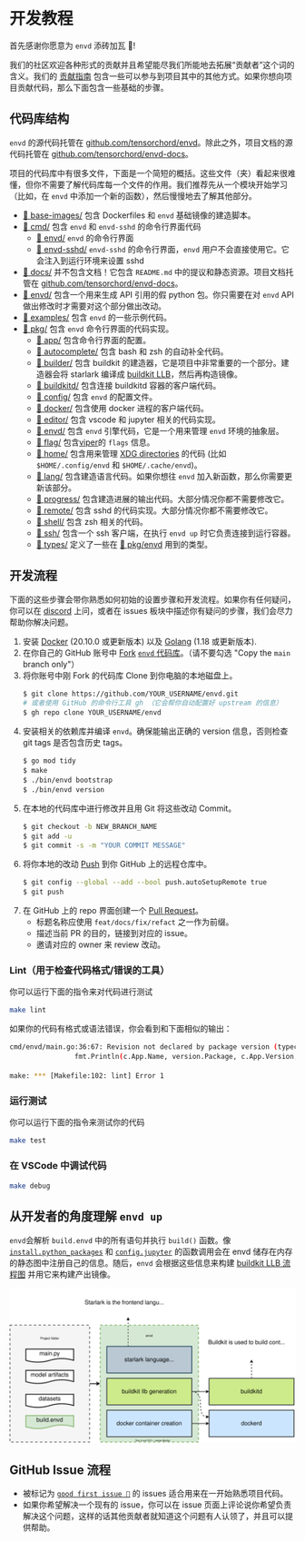 

# 开发教程

首先感谢你愿意为 `envd` 添砖加瓦 🌟!

我们的社区欢迎各种形式的贡献并且希望能尽我们所能地去拓展“贡献者”这个词的含义。我们的 [贡献指南](/community/contributing) 包含一些可以参与到项目其中的其他方式。如果你想向项目贡献代码，那么下面包含一些基础的步骤。

## 代码库结构

`envd` 的源代码托管在 [github.com/tensorchord/envd](https://github.com/tensorchord/envd)。除此之外，项目文档的源代码托管在 [github.com/tensorchord/envd-docs](https://github.com/tensorchord/envd-docs)。

项目的代码库中有很多文件，下面是一个简短的概括。这些文件（夹）看起来很难懂，但你不需要了解代码库每一个文件的作用。我们推荐先从一个模块开始学习（比如，在 `envd` 中添加一个新的函数），然后慢慢地去了解其他部分。

- [📁 base-images/](https://github.com/tensorchord/envd/tree/main/base-images) 包含 Dockerfiles 和 `envd` 基础镜像的建造脚本。
- [📁 cmd/](https://github.com/tensorchord/envd/tree/main/cmd) 包含 `envd` 和 `envd-sshd` 的命令行界面代码
    - [📁 envd/](https://github.com/tensorchord/envd/tree/main/cmd/envd) `envd` 的命令行界面
    - [📁 envd-sshd/](https://github.com/tensorchord/envd/tree/main/cmd/envd-sshd) `envd-sshd` 的命令行界面，`envd` 用户不会直接使用它。它会注入到运行环境来设置 sshd
- [📁 docs/](https://github.com/tensorchord/envd/tree/main/docs) 并不包含文档！它包含 `README.md` 中的提议和静态资源。项目文档托管在 [github.com/tensorchord/envd-docs](https://github.com/tensorchord/envd-docs)。
- [📁 envd/](https://github.com/tensorchord/envd/tree/main/envd) 包含一个用来生成 API 引用的假 python 包。你只需要在对 `envd` API 做出修改时才需要对这个部分做出改动。
- [📁 examples/](https://github.com/tensorchord/envd/tree/main/examples) 包含 `envd` 的一些示例代码。
- [📁 pkg/](https://github.com/tensorchord/envd/tree/main/pkg) 包含 `envd` 命令行界面的代码实现。
    - [📁 app/](https://github.com/tensorchord/envd/tree/main/pkg/app) 包含命令行界面的配置。
    - [📁 autocomplete/](https://github.com/tensorchord/envd/tree/main/pkg/autocomplete) 包含 bash 和 zsh 的自动补全代码。
    - [📁 builder/](https://github.com/tensorchord/envd/tree/main/pkg/builder) 包含 buildkit 的建造器，它是项目中非常重要的一个部分。建造器会将 starlark 编译成 [buildkit LLB](https://github.com/moby/buildkit#exploring-llb)，然后再构造镜像。
    - [📁 buildkitd/](https://github.com/tensorchord/envd/tree/main/pkg/buildkitd) 包含连接 buildkitd 容器的客户端代码。
    - [📁 config/](https://github.com/tensorchord/envd/tree/main/pkg/config) 包含 `envd` 的配置文件。
    - [📁 docker/](https://github.com/tensorchord/envd/tree/main/pkg/docker) 包含使用 docker 进程的客户端代码。
    - [📁 editor/](https://github.com/tensorchord/envd/tree/main/pkg/editor) 包含 vscode 和 jupyter 相关的代码实现。
    - [📁 envd/](https://github.com/tensorchord/envd/tree/main/pkg/envd) 包含 `envd` 引擎代码，它是一个用来管理 `envd` 环境的抽象层。
    - [📁 flag/](https://github.com/tensorchord/envd/tree/main/pkg/flag) 包含[viper](https://github.com/spf13/viper)的 `flags` 信息。
    - [📁 home/](https://github.com/tensorchord/envd/tree/main/pkg/home) 包含用来管理 [XDG directories](https://specifications.freedesktop.org/basedir-spec/basedir-spec-latest.html) 的代码 (比如 `$HOME/.config/envd` 和 `$HOME/.cache/envd`)。
    - [📁 lang/](https://github.com/tensorchord/envd/tree/main/pkg/lang) 包含建造语言代码。如果你想往 `envd` 加入新函数，那么你需要更新该部分。
    - [📁 progress/](https://github.com/tensorchord/envd/tree/main/pkg/progress) 包含建造进展的输出代码。大部分情况你都不需要修改它。
    - [📁 remote/](https://github.com/tensorchord/envd/tree/main/pkg/remote) 包含 sshd 的代码实现。大部分情况你都不需要修改它。
    - [📁 shell/](https://github.com/tensorchord/envd/tree/main/pkg/shell) 包含 zsh 相关的代码。
    - [📁 ssh/](https://github.com/tensorchord/envd/tree/main/pkg/ssh) 包含一个 ssh 客户端，在执行 `envd up` 时它负责连接到运行容器。
    - [📁 types/](https://github.com/tensorchord/envd/tree/main/pkg/types) 定义了一些在 [📁 pkg/envd](https://github.com/tensorchord/envd/tree/main/pkg/envd) 用到的类型。

## 开发流程

下面的这些步骤会带你熟悉如何初始的设置步骤和开发流程。如果你有任何疑问，你可以在 [discord](https://discord.gg/KqswhpVgdU) 上问，或者在 issues 板块中描述你有疑问的步骤，我们会尽力帮助你解决问题。

1. 安装 [Docker](https://www.docker.com/products/docker-desktop/) (20.10.0 或更新版本) 以及 [Golang](https://go.dev/dl/) (1.18 或更新版本).
2. 在你自己的 GitHub 账号中 [Fork](https://help.github.com/articles/fork-a-repo) [`envd` 代码库](https://github.com/tensorchord/envd)。（请不要勾选 "Copy the `main` branch only"）
3. 将你账号中刚 Fork 的代码库 Clone 到你电脑的本地磁盘上。
    ```bash
    $ git clone https://github.com/YOUR_USERNAME/envd.git
    # 或者使用 GitHub 的命令行工具 gh （它会帮你自动配置好 upstream 的信息）
    $ gh repo clone YOUR_USERNAME/envd
    ```
4. 安装相关的依赖库并编译 `envd`。确保能输出正确的 version 信息，否则检查 git tags 是否包含历史 tags。
    ```bash
    $ go mod tidy
    $ make
    $ ./bin/envd bootstrap
    $ ./bin/envd version
    ```
5. 在本地的代码库中进行修改并且用 Git 将这些改动 Commit。
    ```bash
    $ git checkout -b NEW_BRANCH_NAME
    $ git add -u
    $ git commit -s -m "YOUR COMMIT MESSAGE"
    ```
6. 将你本地的改动 [Push](https://help.github.com/articles/github-glossary/#push) 到你 GitHub 上的远程仓库中。
    ```bash
    $ git config --global --add --bool push.autoSetupRemote true
    $ git push
    ```
7. 在 GitHub 上的 repo 界面创建一个 [Pull Request](https://docs.github.com/en/get-started/quickstart/github-glossary#pull-request)。
    - 标题名称应使用 `feat/docs/fix/refact` 之一作为前缀。
    - 描述当前 PR 的目的，链接到对应的 issue。
    - 邀请对应的 owner 来 review 改动。

### Lint（用于检查代码格式/错误的工具）

你可以运行下面的指令来对代码进行测试

```bash
make lint
```

如果你的代码有格式或语法错误，你会看到和下面相似的输出：

```bash
cmd/envd/main.go:36:67: Revision not declared by package version (typecheck)
                fmt.Println(c.App.Name, version.Package, c.App.Version, version.Revision)
                                                                                ^
make: *** [Makefile:102: lint] Error 1
```

### 运行测试

你可以运行下面的指令来测试你的代码

```bash
make test
```

### 在 VSCode 中调试代码

```bash
make debug
```

## 从开发者的角度理解 `envd up`

`envd`会解析 `build.envd` 中的所有语句并执行 `build()` 函数。像 [`install.python_packages`](../api/starlark/v0/install#python_packages) 和 [`config.jupyter`](../api/starlark/v0/config#jupyter) 的函数调用会在 envd 储存在内存的静态图中注册自己的信息。随后，`envd` 会根据这些信息来构建 [buildkit LLB 流程图](https://github.com/moby/buildkit#exploring-llb) 并用它来构建产出镜像。

![](./assets/envd-arch.svg)

## GitHub Issue 流程

- 被标记为 [`good first issue 💖`](https://github.com/tensorchord/envd/issues?q=is%3Aissue+is%3Aopen+label%3A%22good+first+issue+%E2%9D%A4%EF%B8%8F%22) 的 issues 适合用来在一开始熟悉项目代码。
- 如果你希望解决一个现有的 issue，你可以在 issue 页面上评论说你希望负责解决这个问题，这样的话其他贡献者就知道这个问题有人认领了，并且可以提供帮助。
